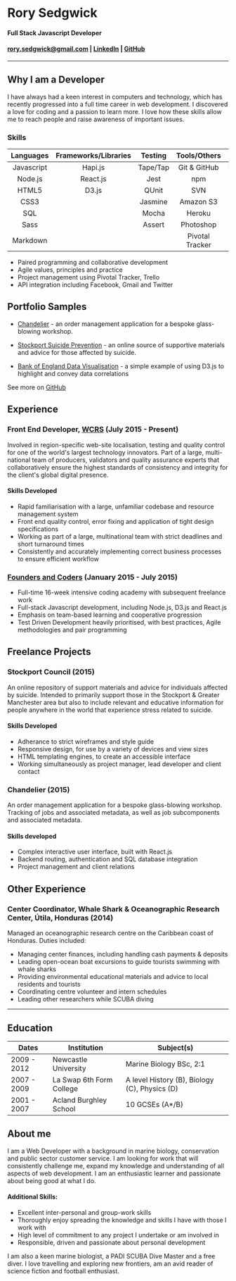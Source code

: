# Rory Sedgwick  
#### Full Stack Javascript Developer

#### rory.sedgwick@gmail.com    |    [LinkedIn](uk.linkedin.com/in/rorysedgwick)   |   [GitHub](https://github.com/rorysedgwick) 
--------

## Why I am a Developer

I have always had a keen interest in computers and technology, which has recently progressed into a full time career in web development. I discovered a love for coding and a passion to learn more. I love how these skills allow me to reach people and raise awareness of important issues.  


### Skills

| Languages | Frameworks/Libraries | Testing   | Tools/Others    | Databases |
|:---------:|:--------------------:|:---------:|:---------------:|:---------:|
| Javascript| Hapi.js              | Tape/Tap  | Git & GitHub    | PostgreSQL|
| Node.js   | React.js             | Jest      | npm             | MongoDB   |
| HTML5     | D3.js                | QUnit     | SVN             | |
| CSS3      |                      | Jasmine   | Amazon S3       | |
| SQL       |                      | Mocha     | Heroku          | | 
| Sass      |                      | Assert    | Photoshop       | |
| Markdown  |                      |           | Pivotal Tracker | |

* Paired programming and collaborative development
* Agile values, principles and practice
* Project management using Pivotal Tracker, Trello
* API integration including Facebook, Gmail and Twitter

## Portfolio Samples

- [Chandelier](https://github.com/foundersandcoders/chandelier) - an order management application for a bespoke glass-blowing workshop.

- [Stockport Suicide Prevention](https://github.com/stockport/stockport.github.io) - an online source of supportive materials and advice for those affected by suicide.

- [Bank of England Data Visualisation](https://github.com/rorysedgwick/d33p-cover) - a simple example of using D3.js to highlight and convey data correlations

See more on [GitHub](https://github.com/rorysedgwick)

## Experience

### Front End Developer, [WCRS](http://www.wcrs.com/) (July 2015 - Present)
Involved in region-specific web-site localisation, testing and quality control for one of the world's largest technology innovators. Part of a large, multi-national team of producers, validators and quality assurance experts that collaboratively ensure the highest standards of consistency and integrity for the client's global digital presence. 

#### Skills Developed
* Rapid familiarisation with a large, unfamiliar codebase and resource management system
* Front end quality control, error fixing and application of tight design specifications
* Working as part of a large, multinational team with strict deadlines and short turnaround times
* Consistently and accurately implementing correct business processes to ensure efficient workflow

### [Founders and Coders](http://www.foundersandcoders.com/) (January 2015 - July 2015)
* Full-time 16-week intensive coding academy with subsequent freelance work
* Full-stack Javascript development, including Node.js, D3.js and React.js 
* Emphasis on team-based learning and cooperative progression  
* Test Driven Development heavily prioritised, with best practices, Agile methodologies and pair programming

Freelance Projects
----------

### Stockport Council (2015)

An online repository of support materials and advice for individuals affected by suicide. Intended to primarily support those in the Stockport & Greater Manchester area but also to include relevant and educative information for people anywhere in the world that experience stress related to suicide.

#### Skills Developed
* Adherance to strict wireframes and style guide
* Responsive design, for use by a variety of devices and view sizes
* HTML templating engines, to create an accessible interface
* Working simultaneously as project manager, lead developer and client contact
  
### Chandelier (2015)

An order management application for a bespoke glass-blowing workshop. Tracking of jobs and associated metadata, as well as job subcomponents and associated metadata.

#### Skills developed
* Complex interactive user interface, built with React.js
* Backend routing, authentication and SQL database integration
* Project management and client relations
  
Other Experience
----------

### Center Coordinator, Whale Shark & Oceanographic Research Center, Útila, Honduras (2014)

Managed an oceanographic research centre on the Caribbean coast of Honduras. Duties included:
* Managing center finances, including handling cash payments & deposits
* Leading open-ocean boat excursions to guide tourists swimming with whale sharks
* Providing environmental educational materials and advice to local residents and tourists
* Coordinating centre volunteer and intern schedules
* Leading other researchers while SCUBA diving

____


Education
---------
|      Dates      |       Institution         |              Subject(s)              |
| --------------- |---------------------------|--------------------------------------|
|  2009 - 2012    | Newcastle University      | Marine Biology BSc, 2:1 |
|  2007 - 2009    | La Swap 6th Form College  | A level History (B), Biology (C), Physics (D) |
|  2001 - 2007    | Acland Burghley School    | 10 GCSEs (A*/B) |

About me
------
I am a Web Developer with a background in marine biology, conservation and public sector customer service. I am looking for work that will consistently challenge me, expand my knowledge and understanding of all aspects of web development. I am an enthusiastic learner and passionate about being good at what I do.  

#### Additional Skills:
* Excellent inter-personal and group-work skills
* Thoroughly enjoy spreading the knowledge and skills I have with those I work with
* High level of commitment to any project I undertake or am involved in
* Responsible, driven and passionate about personal development  

I am also a keen marine biologist, a PADI SCUBA Dive Master and a free diver. I love travelling and exploring new frontiers, am an avid reader of science fiction and football enthusiast.


